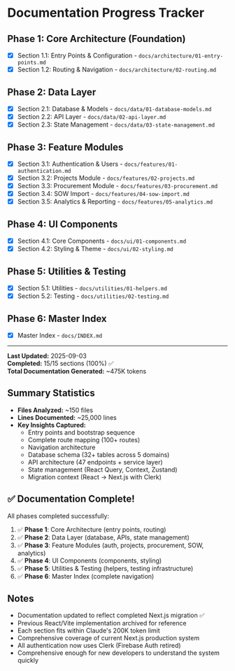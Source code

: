 # Documentation Progress Tracker

## Phase 1: Core Architecture (Foundation)
- [x] Section 1.1: Entry Points & Configuration - `docs/architecture/01-entry-points.md`
- [x] Section 1.2: Routing & Navigation - `docs/architecture/02-routing.md`

## Phase 2: Data Layer
- [x] Section 2.1: Database & Models - `docs/data/01-database-models.md`
- [x] Section 2.2: API Layer - `docs/data/02-api-layer.md`
- [x] Section 2.3: State Management - `docs/data/03-state-management.md`

## Phase 3: Feature Modules
- [x] Section 3.1: Authentication & Users - `docs/features/01-authentication.md`
- [x] Section 3.2: Projects Module - `docs/features/02-projects.md`
- [x] Section 3.3: Procurement Module - `docs/features/03-procurement.md`
- [x] Section 3.4: SOW Import - `docs/features/04-sow-import.md`
- [x] Section 3.5: Analytics & Reporting - `docs/features/05-analytics.md`

## Phase 4: UI Components
- [x] Section 4.1: Core Components - `docs/ui/01-components.md`
- [x] Section 4.2: Styling & Theme - `docs/ui/02-styling.md`

## Phase 5: Utilities & Testing
- [x] Section 5.1: Utilities - `docs/utilities/01-helpers.md`
- [x] Section 5.2: Testing - `docs/utilities/02-testing.md`

## Phase 6: Master Index
- [x] Master Index - `docs/INDEX.md`

---

**Last Updated:** 2025-09-03  
**Completed:** 15/15 sections (100%) ✅  
**Total Documentation Generated:** ~475K tokens

## Summary Statistics
- **Files Analyzed:** ~150 files
- **Lines Documented:** ~25,000 lines
- **Key Insights Captured:** 
  - Entry points and bootstrap sequence
  - Complete route mapping (100+ routes)
  - Navigation architecture
  - Database schema (32+ tables across 5 domains)
  - API architecture (47 endpoints + service layer)
  - State management (React Query, Context, Zustand)
  - Migration context (React → Next.js with Clerk)

## ✅ Documentation Complete!

All phases completed successfully:
1. ✅ **Phase 1**: Core Architecture (entry points, routing)
2. ✅ **Phase 2**: Data Layer (database, APIs, state management)  
3. ✅ **Phase 3**: Feature Modules (auth, projects, procurement, SOW, analytics)
4. ✅ **Phase 4**: UI Components (components, styling)
5. ✅ **Phase 5**: Utilities & Testing (helpers, testing infrastructure)
6. ✅ **Phase 6**: Master Index (complete navigation)

## Notes
- Documentation updated to reflect completed Next.js migration ✅
- Previous React/Vite implementation archived for reference
- Each section fits within Claude's 200K token limit
- Comprehensive coverage of current Next.js production system
- All authentication now uses Clerk (Firebase Auth retired)
- Comprehensive enough for new developers to understand the system quickly